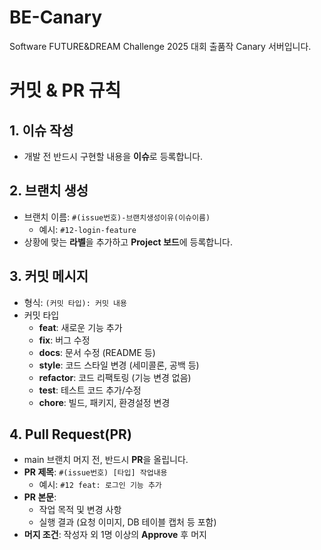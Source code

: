 # BE-Canary
Software FUTURE&amp;DREAM Challenge 2025 대회 출품작 Canary 서버입니다. 

# 커밋 & PR 규칙

## 1. 이슈 작성
- 개발 전 반드시 구현할 내용을 **이슈**로 등록합니다.

## 2. 브랜치 생성
- 브랜치 이름: `#(issue번호)-브랜치생성이유(이슈이름)`
  - 예시: `#12-login-feature`
- 상황에 맞는 **라벨**을 추가하고 **Project 보드**에 등록합니다.

## 3. 커밋 메시지
- 형식: `(커밋 타입): 커밋 내용`
- 커밋 타입
  - **feat**: 새로운 기능 추가  
  - **fix**: 버그 수정  
  - **docs**: 문서 수정 (README 등)  
  - **style**: 코드 스타일 변경 (세미콜론, 공백 등)  
  - **refactor**: 코드 리팩토링 (기능 변경 없음)  
  - **test**: 테스트 코드 추가/수정  
  - **chore**: 빌드, 패키지, 환경설정 변경  

## 4. Pull Request(PR)
- main 브랜치 머지 전, 반드시 **PR**을 올립니다.
- **PR 제목**: `#(issue번호) [타입] 작업내용`  
  - 예시: `#12 feat: 로그인 기능 추가`
- **PR 본문**:
  - 작업 목적 및 변경 사항  
  - 실행 결과 (요청 이미지, DB 테이블 캡처 등 포함)  
- **머지 조건**: 작성자 외 1명 이상의 **Approve** 후 머지
